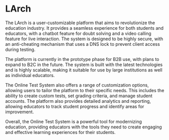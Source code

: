 # LArch
The LArch is a user-customizable platform that aims to revolutionize the education industry. It provides a seamless experience for both students and educators, with a chatbot feature for doubt solving and a video calling feature for live interaction. The system is designed to be highly secure, with an anti-cheating mechanism that uses a DNS lock to prevent client access during testing.

The platform is currently in the prototype phase for B2B use, with plans to expand to B2C in the future. The system is built with the latest technologies and is highly scalable, making it suitable for use by large institutions as well as individual educators.

The Online Test System also offers a range of customization options, allowing users to tailor the platform to their specific needs. This includes the ability to create custom tests, set grading criteria, and manage student accounts. The platform also provides detailed analytics and reporting, allowing educators to track student progress and identify areas for improvement.

Overall, the Online Test System is a powerful tool for modernizing education, providing educators with the tools they need to create engaging and effective learning experiences for their students.
